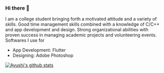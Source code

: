 ### Hi there 👋

<!--
**aj-spec/aj-spec** is a ✨ _special_ ✨ repository because its `README.md` (this file) appears on your GitHub profile.

Here are some ideas to get you started:

- 🔭 I’m currently working on ...
- 🌱 I’m currently learning ...
- 👯 I’m looking to collaborate on ...
- 🤔 I’m looking for help with ...
- 💬 Ask me about ...
- 📫 How to reach me: ...
- 😄 Pronouns: ...
- ⚡ Fun fact: ...
-->
I am a college student bringing forth a motivated attitude and a variety of skills. Good time management skills combined with a knowledge of C/C++ and app development and design. Strong organizational abilities with proven success in managing academic projects and volunteering events.
Softwares I use for
- App Development: Flutter
- Designing: Adobe Photoshop

[![Ayushi's github stats](https://github-readme-stats.vercel.app/api?username=aj-spec)](https://github.com/aj-spec/github-readme-stats)
